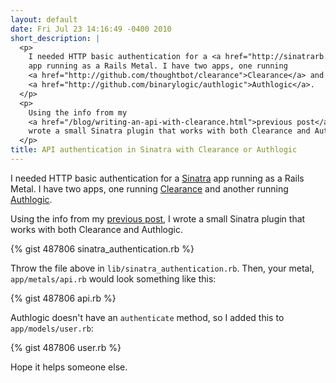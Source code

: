```yaml
---
layout: default
date: Fri Jul 23 14:16:49 -0400 2010
short_description: |
  <p>
    I needed HTTP basic authentication for a <a href="http://sinatrarb.com">Sinatra</a>
    app running as a Rails Metal. I have two apps, one running
    <a href="http://github.com/thoughtbot/clearance">Clearance</a> and another running
    <a href="http://github.com/binarylogic/authlogic">Authlogic</a>.
  </p>
  <p>
    Using the info from my
    <a href="/blog/writing-an-api-with-clearance.html">previous post</a>, I
    wrote a small Sinatra plugin that works with both Clearance and Authlogic.
  </p>
title: API authentication in Sinatra with Clearance or Authlogic
---
```


I needed HTTP basic authentication for a [Sinatra](http://sinatrarb.com)
app running as a Rails Metal. I have two apps, one running
[Clearance](http://github.com/thoughtbot/clearance) and another running
[Authlogic](http://github.com/binarylogic/authlogic).

Using the info from my [previous post](/blog/writing-an-api-with-clearance.html),
I wrote a small Sinatra plugin that works with both Clearance and Authlogic.

{% gist 487806 sinatra_authentication.rb %}

Throw the file above in `lib/sinatra_authentication.rb`. Then, your metal,
`app/metals/api.rb` would look something like this:

{% gist 487806 api.rb %}

Authlogic doesn't have an `authenticate` method, so I added this to
`app/models/user.rb`:

{% gist 487806 user.rb %}

Hope it helps someone else.
